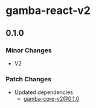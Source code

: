 # gamba-react-v2

## 0.1.0

### Minor Changes

- V2

### Patch Changes

- Updated dependencies
  - gamba-core-v2@0.1.0

